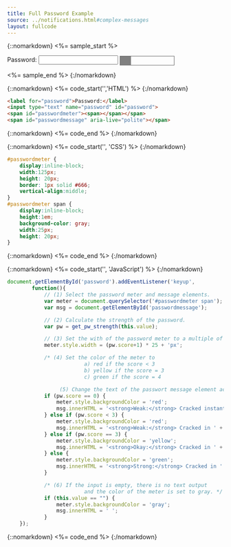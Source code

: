 ```yaml
---
title: Full Password Example
source: ../notifications.html#complex-messages
layout: fullcode
---
```


{::nomarkdown}
<%= sample_start %>

<form method="post" action="#">
	<label for="ex2_password">Password:</label>
	<input type="text" name="password" id="ex2_password">
	<span id="passwordmeter"><span></span></span>
	<span id="passwordmessage" aria-live="polite"></span>
</form>

<style>
	#passwordmeter {
		display:inline-block;
		width:125px;
		height: 20px;
		border: 1px solid #666;
		vertical-align:middle;
	}
	#passwordmeter span {
		display:inline-block;
		height:1em;
		background-color: gray;
		width:25px;
		height: 20px;
	}
</style>

<script>
(function(){var a;a=function(){var a,b;b=document.createElement("script");b.src="../../../javascripts/zxcvbn.js";b.type="text/javascript";b.async=!0;a=document.getElementsByTagName("script")[0];return a.parentNode.insertBefore(b,a)};null!=window.attachEvent?window.attachEvent("onload",a):window.addEventListener("load",a,!1)}).call(this);

document.getElementById('ex2_password').addEventListener('keyup',
		function(){
			var meter = document.querySelector('#passwordmeter span');
			var msg = document.getElementById('passwordmessage');
			var pw = zxcvbn(this.value);
			meter.style.width = (pw.score+1) * 25 + 'px';
			if (pw.score == 0) {
				meter.style.backgroundColor = 'red';
				msg.innerHTML = '<strong>Weak:</strong> Cracked instantly';
			} else if (pw.score < 3) {
				meter.style.backgroundColor = 'red';
				msg.innerHTML = '<strong>Weak:</strong> Cracked in ' + pw.crack_time_display;
			} else if (pw.score == 3) {
				meter.style.backgroundColor = 'yellow';
				msg.innerHTML = '<strong>Okay:</strong> Cracked in ' + pw.crack_time_display;
			} else {
				meter.style.backgroundColor = 'green';
				msg.innerHTML = '<strong>Strong:</strong> Cracked in ' + pw.crack_time_display;
			}
			if (this.value == "") {
				meter.style.backgroundColor = 'gray';
				msg.innerHTML = ' ';
			}
	});

</script>

<%= sample_end %>
{:/nomarkdown}

{::nomarkdown}
<%= code_start('','HTML') %>
{:/nomarkdown}

~~~ html
<label for="password">Password:</label>
<input type="text" name="password" id="password">
<span id="passwordmeter"><span></span></span>
<span id="passwordmessage" aria-live="polite"></span>
~~~

{::nomarkdown}
<%= code_end %>
{:/nomarkdown}

{::nomarkdown}
<%= code_start('', 'CSS') %>
{:/nomarkdown}

~~~ css
#passwordmeter {
	display:inline-block;
	width:125px;
	height: 20px;
	border: 1px solid #666;
	vertical-align:middle;
}
#passwordmeter span {
	display:inline-block;
	height:1em;
	background-color: gray;
	width:25px;
	height: 20px;
}
~~~

{::nomarkdown}
<%= code_end %>
{:/nomarkdown}

{::nomarkdown}
<%= code_start('', 'JavaScript') %>
{:/nomarkdown}

~~~ js
document.getElementById('password').addEventListener('keyup',
		function(){
			// (1) Select the password meter and message elements.
			var meter = document.querySelector('#passwordmeter span');
			var msg = document.getElementById('passwordmessage');

			// (2) Calculate the strength of the password.
			var pw = get_pw_strength(this.value);

			// (3) Set the with of the password meter to a multiple of the score.
			meter.style.width = (pw.score+1) * 25 + 'px';

			/* (4) Set the color of the meter to
						 a) red if the score < 3
						 b) yellow if the score = 3
						 c) green if the score = 4

				 (5) Change the text of the passwort message element accordingly. */
			if (pw.score == 0) {
				meter.style.backgroundColor = 'red';
				msg.innerHTML = '<strong>Weak:</strong> Cracked instantly';
			} else if (pw.score < 3) {
				meter.style.backgroundColor = 'red';
				msg.innerHTML = '<strong>Weak:</strong> Cracked in ' + pw.crack_time;
			} else if (pw.score == 3) {
				meter.style.backgroundColor = 'yellow';
				msg.innerHTML = '<strong>Okay:</strong> Cracked in ' + pw.crack_time;
			} else {
				meter.style.backgroundColor = 'green';
				msg.innerHTML = '<strong>Strong:</strong> Cracked in ' + pw.crack_time;
			}

			/* (6) If the input is empty, there is no text output
						 and the color of the meter is set to gray. */
			if (this.value == "") {
				meter.style.backgroundColor = 'gray';
				msg.innerHTML = ' ';
			}
	});
~~~

{::nomarkdown}
<%= code_end %>
{:/nomarkdown}

